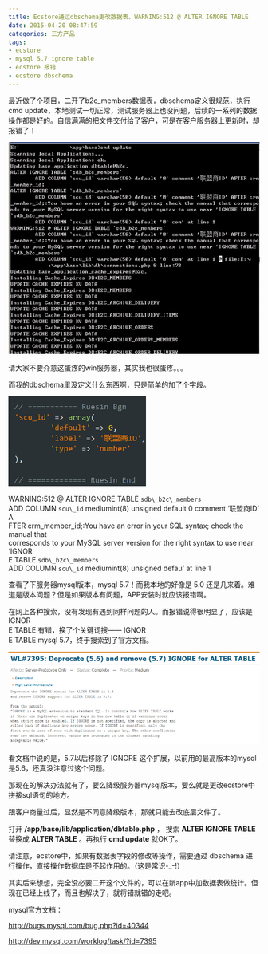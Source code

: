 ```yaml
---
title: Ecstore通过dbschema更改数据表。WARNING:512 @ ALTER IGNORE TABLE 
date: 2015-04-20 08:47:59
categories: 三方产品
tags: 
- ecstore
- mysql 5.7 ignore table
- ecstore 报错
- ecstore dbschema
---
```


最近做了个项目，二开了b2c\_members数据表，dbschema定义很规范，执行cmd update，本地测试一切正常，测试服务器上也没问题，后续的一系列的数据操作都是好的。自信满满的把文件交付给了客户，可是在客户服务器上更新时，却报错了！

[![cmd_update](/images/2015/04/cmd_update.jpg)](/images/2015/04/cmd_update.jpg)

请大家不要介意这蛋疼的win服务器，其实我也很蛋疼。。。

而我的dbschema里没定义什么东西啊，只是简单的加了个字段。

[![dbschema](/images/2015/04/dbschema.jpg)](/images/2015/04/dbschema.jpg)

WARNING:512 @ ALTER IGNORE TABLE `sdb\_b2c\_members`  
ADD COLUMN `scu\_id` mediumint(8) unsigned default 0 comment ‘联盟商ID’ A  
FTER crm\_member\_id;:You have an error in your SQL syntax; check the manual that  
corresponds to your MySQL server version for the right syntax to use near ‘IGNOR  
E TABLE `sdb\_b2c\_members`  
ADD COLUMN `scu\_id` mediumint(8) unsigned defau’ at line 1

查看了下服务器mysql版本，mysql 5.7！而我本地的好像是 5.0 还是几来着。难道是版本问题？但是如果版本有问题，APP安装时就应该报错啊。

在网上各种搜索，没有发现有遇到同样问题的人。而报错说得很明显了，应该是 IGNOR  
E TABLE 有错，换了个关键词搜—— IGNOR  
E TABLE mysql 5.7，终于搜索到了官方文档。

[![mysql57_ignore](/images/2015/04/mysql57_ignore.jpg)](/images/2015/04/mysql57_ignore.jpg)

看文档中说的是，5.7以后移除了 IGNORE 这个扩展，以前用的最高版本的mysql是5.6，还真没注意过这个问题。

那现在的解决办法就有了，要么降级服务器mysql版本，要么就是更改ecstore中拼接sql语句的地方。

跟客户商量过后，显然是不同意降级版本，那就只能去改底层文件了。

打开 **/app/base/lib/application/dbtable.php** ， 搜索 **ALTER IGNORE TABLE** 替换成 **ALTER TABLE** 。再执行 **cmd update** 就OK了。

请注意，ecstore中，如果有数据表字段的修改等操作，需要通过 dbschema 进行操作，直接操作数据库是不起作用的。（这是常识-\_-!）

其实后来想想，完全没必要二开这个文件的，可以在新app中加数据表做统计。但现在已经上线了，而且也解决了，就将错就错的走吧。

mysql官方文档：

http://bugs.mysql.com/bug.php?id=40344

http://dev.mysql.com/worklog/task/?id=7395
